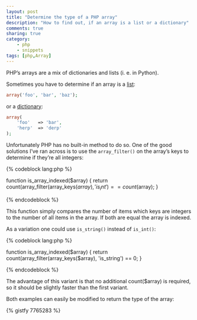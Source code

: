 ```yaml
---
layout: post
title: "Determine the type of a PHP array"
description: "How to find out, if an array is a list or a dictionary"
comments: true
sharing: true
category: 
    - php
    - snippets
tags: [php,Array]
---
```

PHP’s arrays are a mix of dictionaries and lists (i. e. in Python). 

Sometimes you have to determine if an array is a [list](http://en.wikipedia.org/wiki/List_%28abstract_data_type%29): 

```php
array('foo', 'bar', 'baz');
```
or a [dictionary](http://en.wikipedia.org/wiki/Associative_array):

```php
array(
	'foo' 	=> 'bar', 
	'herp' 	=> 'derp'
);
```

Unfortunately PHP has no built-in method to do so. One of the good solutions I’ve ran across is to use the  `array_filter()` on the array’s keys to determine if they’re all integers:
<!--more-->

{% codeblock lang:php %}

function is_array_indexed($array) { 
	return count(array_filter(array_keys($array), 'is_int') == count($array); 
}

{% endcodeblock %}

This function simply compares the number of items which keys are integers to the number of all items in the array. If both are equal the array is indexed.

As a variation one could use `is_string()` instead of `is_int()`:

{% codeblock lang:php %}

function is_array_indexed($array) { 
	return count(array_filter(array_keys($array), 'is_string') == 0;
}

{% endcodeblock %}

The advantage of this variant is that no additional count($array) is required, so it should be slightly faster than the first variant.

Both examples can easily be modified to return the type of the array:

{% gistfy 7765283 %}


